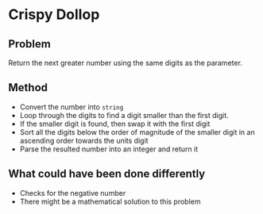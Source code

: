 # Crispy Dollop

## Problem
Return the next greater number using the same digits as the parameter.

## Method
- Convert the number into ```string```
- Loop through the digits to find a digit smaller than the first digit.
- If the smaller digit is found, then swap it with the first digit
- Sort all the digits below the order of magnitude of the smaller digit in an ascending order towards the units digit
- Parse the resulted number into an integer and return it

## What could have been done differently
- Checks for the negative number
- There might be a mathematical solution to this problem

